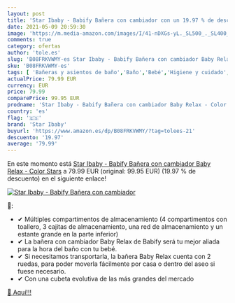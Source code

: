 ```yaml
---
layout: post
title: 'Star Ibaby - Babify Bañera con cambiador con un 19.97 % de descuento'
date: 2021-05-09 20:59:30
image: 'https://m.media-amazon.com/images/I/41-nDXGs-yL._SL500_._SL400_.jpg'
comments: true
category: ofertas
author: 'tole.es'
slug: 'B08FRKVWMY-es Star Ibaby - Babify Bañera con cambiador Baby Relax -...'
sku: 'B08FRKVWMY-es'
tags: [ 'Bañeras y asientos de baño','Baño','Bebé','Higiene y cuidado','babify','star ibaby', ]
actualPrice: 79.99 EUR
currency: EUR
price: 79.99
comparePrice: 99.95 EUR
prodname: 'Star Ibaby - Babify Bañera con cambiador Baby Relax - Color Stars'
country: 'es'
flag: '🇪🇸'
brand: 'Star Ibaby'
buyurl: 'https://www.amazon.es/dp/B08FRKVWMY/?tag=tolees-21'
descuento: '19.97'
average: '79.99'
---
```


En este momento está [Star Ibaby - Babify Bañera con cambiador Baby Relax - Color Stars](https://www.amazon.es/dp/B08FRKVWMY/?tag=tolees-21) a 79.99 EUR (original: 99.95 EUR) (19.97 %  de descuento) en el siguiente enlace!

[![Star Ibaby - Babify Bañera con cambiador](https://m.media-amazon.com/images/I/41-nDXGs-yL._SL500_._SL400_.jpg)](https://www.amazon.es/dp/B08FRKVWMY/?tag=tolees-21)

🔎:

- ✔ Múltiples compartimentos de almacenamiento (4 compartimentos con toallero, 3 cajitas de almacenamiento, una red de almacenamiento y un estante grande en la parte inferior)
- ✔ La bañera con cambiador Baby Relax de Babify será tu mejor aliada para la hora del baño con tu bebé.
- ✔ Si necesitamos transportarla, la bañera Baby Relax cuenta con 2 ruedas, para poder moverla fácilmente por casa o dentro del aseo si fuese necesario.
- ✔ Con una cubeta evolutiva de las más grandes del mercado

[🛒 Aquí!!!](https://www.amazon.es/dp/B08FRKVWMY/?tag=tolees-21)
